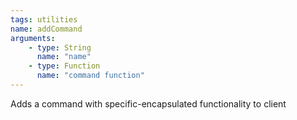 ```yaml
---
tags: utilities
name: addCommand
arguments:
    - type: String
      name: "name"
    - type: Function
      name: "command function"
---
```


Adds a command with specific-encapsulated functionality to client